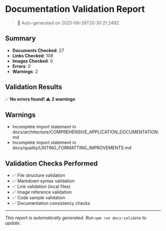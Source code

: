 # Documentation Validation Report

> 🤖 Auto-generated on 2025-06-26T20:30:21.249Z

## Summary

- **Documents Checked**: 27
- **Links Checked**: 109
- **Images Checked**: 0
- **Errors**: 0
- **Warnings**: 2

## Validation Results

✅ **No errors found!** ⚠️ **2 warnings**

## Warnings

- Incomplete import statement in docs/architecture/COMPREHENSIVE_APPLICATION_DOCUMENTATION.md
- Incomplete import statement in docs/quality/LINTING_FORMATTING_IMPROVEMENTS.md

## Validation Checks Performed

- ✅ File structure validation
- ✅ Markdown syntax validation
- ✅ Link validation (local files)
- ✅ Image reference validation
- ✅ Code sample validation
- ✅ Documentation consistency checks

---

_This report is automatically generated. Run `npm run docs:validate` to update._

